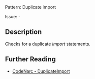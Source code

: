 Pattern: Duplicate import

Issue: -

## Description

Checks for a duplicate *import* statements.

## Further Reading

* [CodeNarc - DuplicateImport](http://codenarc.sourceforge.net/codenarc-rules-imports.html#DuplicateImport)